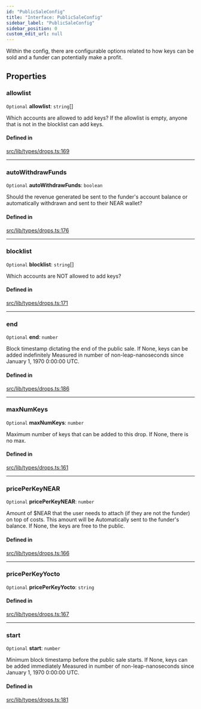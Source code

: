 ```yaml
---
id: "PublicSaleConfig"
title: "Interface: PublicSaleConfig"
sidebar_label: "PublicSaleConfig"
sidebar_position: 0
custom_edit_url: null
---
```


Within the config, there are configurable options related to how keys can be sold and a funder can potentially make a profit.

## Properties

### allowlist

 `Optional` **allowlist**: `string`[]

Which accounts are allowed to add keys? If the allowlist is empty, anyone that is not in the blocklist can add keys.

#### Defined in

[src/lib/types/drops.ts:169](https://github.com/keypom/keypom-js/blob/29c10f94/src/lib/types/drops.ts#L169)

___

### autoWithdrawFunds

 `Optional` **autoWithdrawFunds**: `boolean`

Should the revenue generated be sent to the funder's account balance or
automatically withdrawn and sent to their NEAR wallet?

#### Defined in

[src/lib/types/drops.ts:176](https://github.com/keypom/keypom-js/blob/29c10f94/src/lib/types/drops.ts#L176)

___

### blocklist

 `Optional` **blocklist**: `string`[]

Which accounts are NOT allowed to add keys?

#### Defined in

[src/lib/types/drops.ts:171](https://github.com/keypom/keypom-js/blob/29c10f94/src/lib/types/drops.ts#L171)

___

### end

 `Optional` **end**: `number`

Block timestamp dictating the end of the public sale. If None, keys can be added indefinitely
Measured in number of non-leap-nanoseconds since January 1, 1970 0:00:00 UTC.

#### Defined in

[src/lib/types/drops.ts:186](https://github.com/keypom/keypom-js/blob/29c10f94/src/lib/types/drops.ts#L186)

___

### maxNumKeys

 `Optional` **maxNumKeys**: `number`

Maximum number of keys that can be added to this drop. If None, there is no max.

#### Defined in

[src/lib/types/drops.ts:161](https://github.com/keypom/keypom-js/blob/29c10f94/src/lib/types/drops.ts#L161)

___

### pricePerKeyNEAR

 `Optional` **pricePerKeyNEAR**: `number`

Amount of $NEAR that the user needs to attach (if they are not the funder) on top of costs. This amount will be
Automatically sent to the funder's balance. If None, the keys are free to the public.

#### Defined in

[src/lib/types/drops.ts:166](https://github.com/keypom/keypom-js/blob/29c10f94/src/lib/types/drops.ts#L166)

___

### pricePerKeyYocto

 `Optional` **pricePerKeyYocto**: `string`

#### Defined in

[src/lib/types/drops.ts:167](https://github.com/keypom/keypom-js/blob/29c10f94/src/lib/types/drops.ts#L167)

___

### start

 `Optional` **start**: `number`

Minimum block timestamp before the public sale starts. If None, keys can be added immediately
Measured in number of non-leap-nanoseconds since January 1, 1970 0:00:00 UTC.

#### Defined in

[src/lib/types/drops.ts:181](https://github.com/keypom/keypom-js/blob/29c10f94/src/lib/types/drops.ts#L181)
